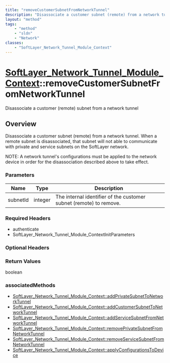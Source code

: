 ```yaml
---
title: "removeCustomerSubnetFromNetworkTunnel"
description: "Disassociate a customer subnet (remote) from a network tunnel.  When a remote subnet is disassociated, that subnet will... "
layout: "method"
tags:
    - "method"
    - "sldn"
    - "Network"
classes:
    - "SoftLayer_Network_Tunnel_Module_Context"
---
```

# [SoftLayer_Network_Tunnel_Module_Context](/reference/services/SoftLayer_Network_Tunnel_Module_Context)::removeCustomerSubnetFromNetworkTunnel

Disassociate a customer (remote) subnet from a network tunnel


## Overview 
Disassociate a customer subnet (remote) from a network tunnel.  When a remote subnet is disassociated, that subnet will not able to communicate with private and service subnets on the SoftLayer network. 

NOTE:  A network tunnel's configurations must be applied to the network device in order for the disassociation described above to take effect. 

### Parameters 
|Name | Type | Description |
| --- | --- | --- |
|subnetId| integer| The internal identifier of the customer subnet (remote) to remove.|


### Required Headers
* authenticate
* SoftLayer_Network_Tunnel_Module_ContextInitParameters

### Optional Headers

### Return Values
boolean


### associatedMethods

*  [SoftLayer_Network_Tunnel_Module_Context::addPrivateSubnetToNetworkTunnel](/reference/services/SoftLayer_Network_Tunnel_Module_Context/addPrivateSubnetToNetworkTunnel )
*  [SoftLayer_Network_Tunnel_Module_Context::addCustomerSubnetToNetworkTunnel](/reference/services/SoftLayer_Network_Tunnel_Module_Context/addCustomerSubnetToNetworkTunnel )
*  [SoftLayer_Network_Tunnel_Module_Context::addServiceSubnetFromNetworkTunnel](/reference/services/SoftLayer_Network_Tunnel_Module_Context/addServiceSubnetFromNetworkTunnel )
*  [SoftLayer_Network_Tunnel_Module_Context::removePrivateSubnetFromNetworkTunnel](/reference/services/SoftLayer_Network_Tunnel_Module_Context/removePrivateSubnetFromNetworkTunnel )
*  [SoftLayer_Network_Tunnel_Module_Context::removeServiceSubnetFromNetworkTunnel](/reference/services/SoftLayer_Network_Tunnel_Module_Context/removeServiceSubnetFromNetworkTunnel )
*  [SoftLayer_Network_Tunnel_Module_Context::applyConfigurationsToDevice](/reference/services/SoftLayer_Network_Tunnel_Module_Context/applyConfigurationsToDevice )

